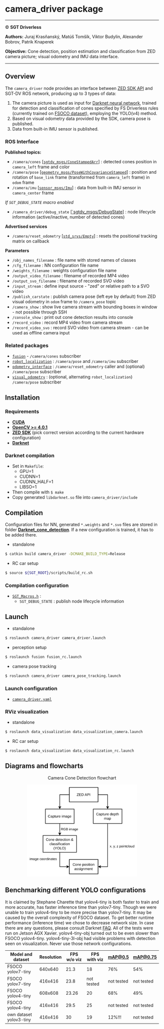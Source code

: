 # **camera_driver package**

___

&copy; **SGT Driverless**

**Authors:** Juraj Krasňanský, Matúš Tomšík, Viktor Budylin, Alexander Bobrov, Patrik Knaperek

**Objective:** Cone detection, position estimation and classification from ZED camera picture; visual odometry and IMU data interface.

___

## Overview

The `camera_driver` node provides an interface between [ZED SDK API](https://www.stereolabs.com/docs) and SGT-DV ROS network, producing up to 3 types of data: 
  1. The camera picture is used as input for [Darknet neural network](https://github.com/AlexeyAB/darknet), trained for detection and classification of cones specified by FS Driverless rules (currently trained on [FSOCO dataset](https://www.fsoco-dataset.com/)), employing the YOLO(v4) method.
  2. Based on visual odometry data provided by the SDK, camera pose is published.
  3. Data from built-in IMU sensor is published.

### ROS Interface

**Published topics:**
* `/camera/cones` [[`sgtdv_msgs/ConeStampedArr`](../sgtdv_msgs/msg/ConeStampedArr.msg)] : detected cones position in `camera_left` frame and color
* `/camera/pose` [[`geometry_msgs/PoseWithCovarianceStamped`](/opt/ros/noetic/share/geometry_msgs/msg/PoseWithCovarianceStamped.msg)] : position and rotation of `base_link` frame (transformed from `camera_left` frame) in `odom` frame
* `/camera/imu` [[`sensor_msgs/Imu`](/opt/ros/noetic/share/sensor_msgs/msg/Imu.msg)] : data from built-in IMU sensor in `camera_center` frame  

*If `SGT_DEBUG_STATE` macro enabled*
* `/camera_driver/debug_state` [[`sgtdv_msgs/DebugState](../sgtdv_msgs/msg/DebugState.msg)] : node lifecycle information (active/inactive, number of detected cones)

**Advertised services**
* `/camera/reset_odometry` [[`std_srvs/Empty`](/opt/ros/noetic/share/std_srvs/srv/Empty.srv)] : resets the positional tracking matrix on callback

**Parameters**
* `/obj_names_filename` : file name with stored names of classes
* `/cfg_filename` : NN configuration file name
* `/weights_filename` : weights configuration file name
* `/output_video_filename` : filename of recorded MP4 video
* `/output_svo_filename` : filename of recorded SVO video
* `/input_stream` : define input source - "zed" or relative path to a SVO video
* `/publish_carstate` : publish camera pose (left eye by default) from ZED visual odometry in `odom` frame to `/camera_pose` topic
* `/camera_show` : show live camera stream with bounding boxes in window - not possible through SSH
* `/console_show` : print out cone detection results into console
* `/record_video` : record MP4 video from camera stream
* `/record_video_svo` : record SVO video from camera stream - can be used as offline camera input


### Related packages
* [`fusion`](../fusion/README.md) - `/camera/cones` subscriber
* [`robot_localization`](../robot_localization/README.md) : `/camera/pose` and `/camera/imu` subscriber
* [`odometry_interface`](../odometry_interface/README.md) : `/camera/reset_odometry` caller and (optional) `/camera/pose` subscriber
* [`visual_odometry`](../visual_odometry/README.md) : (optional, alternating `robot_localization`) `/camera/pose` subscriber

## Installation

### Requirements

* [**CUDA**](https://developer.nvidia.com/embedded/jetpack)
* [**OpenCV >= 4.0.1**](https://developer.nvidia.com/embedded/jetpack)
* [**ZED SDK**](https://www.stereolabs.com/developers/release/) (pick correct version according to the current hardware configuration)
* [**Darknet**](https://github.com/AlexeyAB/darknet)  
  
### Darknet compilation
* Set in `Makefile`:
  * GPU=1
  * CUDNN=1
  * CUDNN_HALF=1
  * LIBSO=1
* Then compile with `$ make`
* Copy generated `libdarknet.so` file into `camera_driver/include`

## Compilation

Configuration files for NN, generated `*.weights` and `*.svo` files are stored in folder [**Darknet_cone_detection**](./Darknet_cone_detection/). If a new configuration is trained, it has to be added there.

* standalone
```sh
$ catkin build camera_driver -DCMAKE_BUILD_TYPE=Release
```
* RC car setup
```sh
$ source ${SGT_ROOT}/scripts/build_rc.sh
```

### Compilation configuration
* [`SGT_Macros.h`](../SGT_Macros.h) :
  - `SGT_DEBUG_STATE` : publish node lifecycle information
  
## Launch
* standalone
```sh
$ roslaunch camera_driver camera_driver.launch
```
* perception setup
```sh
$ roslaunch fusion fusion_rc.launch
```
* camera pose tracking
```sh
$ roslaunch camera_driver camera_pose_tracking.launch
```


### Launch configuration
* [`camera_driver.yaml`](./params/camera_driver.yaml)

### RViz visualization
* standalone
```sh
$ roslaunch data_visualization data_visualization_camera.launch
```
* RC car setup
```sh
$ roslaunch data_visualization data_visualization_rc.launch
```

## Diagrams and flowcharts

<figcaption align = "center">Camera Cone Detection flowchart</figcaption>
<p align="center">
    <img src="./doc/SW flowcharts-Camera Cone Detection.svg" height="300">
</p>

## Benchmarking different YOLO configurations
It is claimed by Stephane Charette that yolov4-tiny is both faster to train and more accurate, has faster inference time than yolov7-tiny. Though we were unable to train yolov4-tiny to be more precise than yolov7-tiny. It may be caused by the overall complexity of FSOCO dataset. To get better runtime performance (inference time) we chose to decrease network size. In case there are any questions, please consult Darknet [FAQ](https://www.ccoderun.ca/programming/darknet_faq/#fps). All of the tests were run on Jetson AGX Xavier. yolov4-tiny-obj turned out to be even slower than FSOCO yolov4-tiny. yolov4-tiny-3l-obj had visible problems with detection seen on visualization. Never use those network configurations.

|Model and dataset|Resolution|FPS w/o viz|FPS with viz|mAP@0.5|mAP@0.75|
|-----------------|----------|-----------|------------|-------|--------|
|FSOCO yolov7-tiny| 640x640  |  21.3     |    18      |  76%  |   54%  |
|FSOCO yolov7-tiny| 416x416  |  23.8     |  not tested|not tested|not tested|
|FSOCO yolov4-tiny| 608x608  |  23.26|  20  | 68%  | 49%  |
|FSOCO yolov4-tiny| 416x416  |  29.5| 25  | not tested|not tested|
|own dataset yolov3-tiny| 416x416  | 30 | 19| 12%!!! | not tested|
